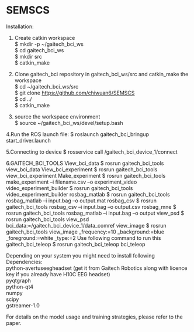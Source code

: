 # SEMSCS
Installation:  
1. Create catkin workspace  
$ mkdir -p ~/gaitech_bci_ws  
$ cd gaitech_bci_ws  
$ mkdir src  
$ catkin_make  

2. Clone gaitech_bci repository in gaitech_bci_ws/src and catkin_make the workspace  
$ cd ~/gaitech_bci_ws/src  
$ git clone https://github.com/chiwuan6/SEMSCS  
$ cd ../  
$ catkin_make  

3. source the workspace environment  
$ source ~/gaitech_bci_ws/devel/setup.bash

4.Run the ROS launch file:
$ roslaunch gaitech_bci_bringup start_driver.launch

5.Connecting to device
$ rosservice call /gaitech_bci_device_1/connect


6.GAITECH_BCI_TOOLS
View_bci_data
$ rosrun gaitech_bci_tools view_bci_data
View_bci_experiment
$ rosrun gaitech_bci_tools view_bci_experiment
Make_experiment
$ rosrun gaitech_bci_tools make_experiment –i filename.csv –o experiment_video
video_experiment_builder
$ rosrun gaitech_bci_tools video_experiment_builder
rosbag_matlab
$ rosrun gaitech_bci_tools rosbag_matlab –i input.bag –o output.mat
rosbag_csv
$ rosrun gaitech_bci_tools rosbag_csv –i input.bag –o output.csv
rosbag_mne
$ rosrun gaitech_bci_tools rosbag_matlab –i input.bag –o output
view_psd
$ rosrun gaitech_bci_tools view_psd bci_data:=/gaitech_bci_device_1/data_comref
view_image
$ rosrun gaitech_bci_tools view_image _frequency:=10 _background:=blue
_foreground:=white _type:=2
Use following command to run this gaitech_bci_teleop
$ rosrun gaitech_bci_teleop bci_teleop


Depending on your system you might need to install following Dependencies:  
python-avertuseegheadset (get it from Gaitech Robotics along with licence key if you already have H10C EEG headset)    
pyqtgraph  
python-qt4  
numpy  
scipy  
gstreamer-1.0  

For details on the model usage and training strategies, please refer to the paper.



